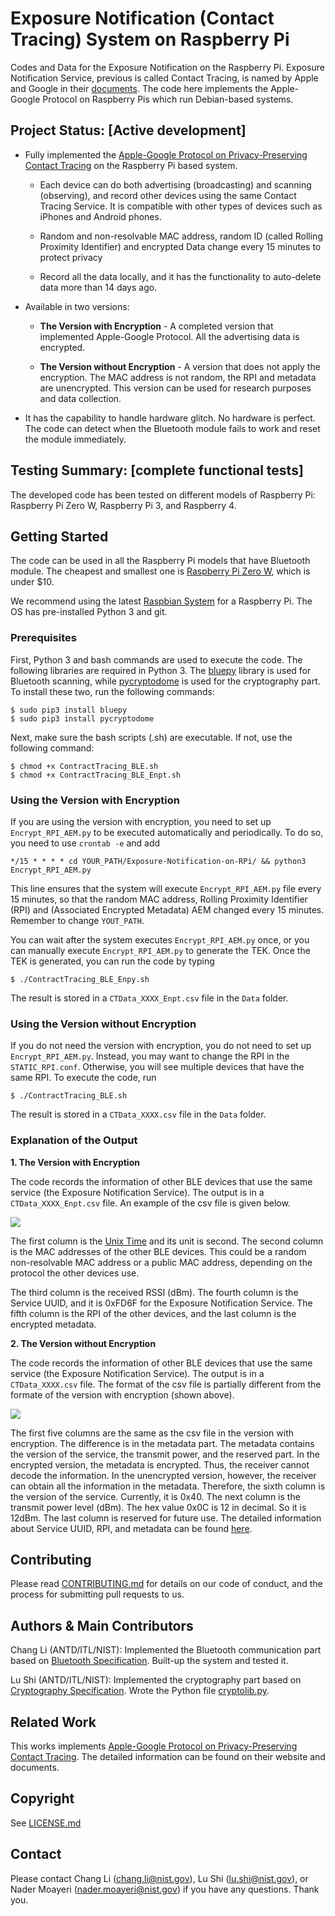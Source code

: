 # Exposure Notification (Contact Tracing) System on Raspberry Pi

Codes and Data for the Exposure Notification on the Raspberry Pi. Exposure Notification Service, previous is called Contact Tracing, is named by Apple and Google in their [documents](https://www.apple.com/covid19/contacttracing/). The code here implements the Apple-Google Protocol on Raspberry Pis which run Debian-based systems. 

## Project Status: [Active development]

* Fully implemented the [Apple-Google Protocol on Privacy-Preserving Contact Tracing](https://www.apple.com/covid19/contacttracing/) on the Raspberry Pi based system.  

  * Each device can do both advertising (broadcasting) and scanning (observing), and record other devices using the same Contact Tracing Service. It is compatible with other types of devices such as iPhones and Android phones.
  
  * Random and non-resolvable MAC address, random ID (called Rolling Proximity Identifier) and encrypted Data change every 15 minutes to protect privacy

  * Record all the data locally, and it has the functionality to auto-delete data more than 14 days ago. 

* Available in two versions:

  * **The Version with Encryption** - A completed version that implemented Apple-Google Protocol. All the advertising data is encrypted. 
  
  * **The Version without Encryption** - A version that does not apply the encryption. The MAC address is not random, the RPI and metadata are unencrypted. This version can be used for research purposes and data collection. 

* It has the capability to handle hardware glitch. No hardware is perfect. The code can detect when the Bluetooth module fails to work and reset the module immediately. 


## Testing Summary: [complete functional tests]

The developed code has been tested on different models of Raspberry Pi: Raspberry Pi Zero W, Raspberry Pi 3, and Raspberry 4. 

## Getting Started

The code can be used in all the Raspberry Pi models that have Bluetooth module. The cheapest and smallest one is [Raspberry Pi Zero W](https://www.raspberrypi.org/products/raspberry-pi-zero-w/), which is under $10. 

We recommend using the latest [Raspbian System](https://www.raspberrypi.org/downloads/) for a Raspberry Pi. The OS has pre-installed Python 3 and git. 

### Prerequisites

First, Python 3 and bash commands are used to execute the code. The following libraries are required in Python 3. The [bluepy](https://github.com/IanHarvey/bluepy) library is used for Bluetooth scanning, while [pycryptodome](https://pypi.org/project/pycryptodome/) is used for the cryptography part. To install these two, run the following commands:
```
$ sudo pip3 install bluepy
$ sudo pip3 install pycryptodome
```
Next, make sure the bash scripts (.sh) are executable. If not, use the following command:
```
$ chmod +x ContractTracing_BLE.sh
$ chmod +x ContractTracing_BLE_Enpt.sh
```

### Using the Version with Encryption
If you are using the version with encryption, you need to set up `Encrypt_RPI_AEM.py` to be executed automatically and periodically. To do so, you need to use `crontab -e` and add 
```
*/15 * * * * cd YOUR_PATH/Exposure-Notification-on-RPi/ && python3 Encrypt_RPI_AEM.py
```
This line ensures that the system will execute `Encrypt_RPI_AEM.py` file every 15 minutes, so that the random MAC address, Rolling Proximity Identifier (RPI) and (Associated Encrypted Metadata) AEM changed every 15 minutes. Remember to change `YOUT_PATH`. 

You can wait after the system executes `Encrypt_RPI_AEM.py` once, or you can manually execute `Encrypt_RPI_AEM.py` to generate the TEK. Once the TEK is generated, you can run the code by typing
```
$ ./ContractTracing_BLE_Enpy.sh
```
The result is stored in a `CTData_XXXX_Enpt.csv` file in the `Data` folder. 

### Using the Version without Encryption

If you do not need the version with encryption, you do not need to set up `Encrypt_RPI_AEM.py`. Instead, you may want to change the RPI in the `STATIC_RPI.conf`. Otherwise, you will see multiple devices that have the same RPI. To execute the code, run
```
$ ./ContractTracing_BLE.sh
```
The result is stored in a `CTData_XXXX.csv` file in the `Data` folder. 

### Explanation of the Output

**1. The Version with Encryption**

The code records the information of other BLE devices that use the same service (the Exposure Notification Service). The output is in a `CTData_XXXX_Enpt.csv` file. An example of the csv file is given below. 

<img src="https://github.com/ececli/Exposure-Notification-on-RPi/blob/master/images/Example_Enctypted_Data.PNG">

The first column is the [Unix Time](https://en.wikipedia.org/wiki/Unix_time) and its unit is second. The second column is the MAC addresses of the other BLE devices. This could be a random non-resolvable MAC address or a public MAC address, depending on the protocol the other devices use.  

The third column is the received RSSI (dBm). The fourth column is the Service UUID, and it is 0xFD6F for the Exposure Notification Service. The fifth column is the RPI of the other devices, and the last column is the encrypted metadata. 

**2. The Version without Encryption**

The code records the information of other BLE devices that use the same service (the Exposure Notification Service). The output is in a `CTData_XXXX.csv` file. The format of the csv file is partially different from the formate of the version with encryption (shown above).

<!--<img src="/images/Example_Output_ContactTracing.PNG">-->
<img src="https://github.com/ececli/Exposure-Notification-on-RPi/blob/master/images/Example_Output_ContactTracing.PNG">

The first five columns are the same as the csv file in the version with encryption. The difference is in the metadata part. The metadata contains the version of the service, the transmit power, and the reserved part. In the encrypted version, the metadata is encrypted. Thus, the receiver cannot decode the information. In the unencrypted version, however, the receiver can obtain all the information in the metadata. Therefore, the sixth column is the version of the service. Currently, it is 0x40. The next column is the transmit power level (dBm). The hex value 0x0C is 12 in decimal. So it is 12dBm. The last column is reserved for future use. The detailed information about Service UUID, RPI, and metadata can be found [here](https://www.apple.com/covid19/contacttracing/). 

## Contributing

Please read [CONTRIBUTING.md](/CONTRIBUTING.md) for details on our code of conduct, and the process for submitting pull requests to us.

## Authors & Main Contributors

Chang Li (ANTD/ITL/NIST): Implemented the Bluetooth communication part based on [Bluetooth Specification](https://www.apple.com/covid19/contacttracing/). Built-up the system and tested it. 

Lu Shi (ANTD/ITL/NIST): Implemented the cryptography part based on [Cryptography Specification](https://www.apple.com/covid19/contacttracing/). Wrote the Python file [cryptolib.py](\cryptolib.py).

<!--See also the list of [contributors](https://github.com/your/project/contributors) who participated in this project.-->

## Related Work

This works implements [Apple-Google Protocol on Privacy-Preserving Contact Tracing](https://www.apple.com/covid19/contacttracing/). The detailed information can be found on their website and documents. 



## Copyright

See [LICENSE.md](/LICENSE.md)

<!--
## Acknowledgments

*Note: Add this if you want to acknowledge people beyond the main contributors.*

* Hat tip to anyone whose code was used
* Inspiration
* etc
-->
## Contact

Please contact Chang Li (<chang.li@nist.gov>), Lu Shi (<lu.shi@nist.gov>), or Nader Moayeri (<nader.moayeri@nist.gov>) if you have any questions. Thank you.
